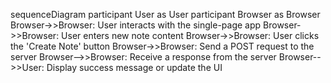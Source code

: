 sequenceDiagram
    participant User as User
    participant Browser as Browser
    Browser->>Browser: User interacts with the single-page app
    Browser->>Browser: User enters new note content
    Browser->>Browser: User clicks the 'Create Note' button
    Browser->>Browser: Send a POST request to the server
    Browser-->>Browser: Receive a response from the server
    Browser-->>User: Display success message or update the UI